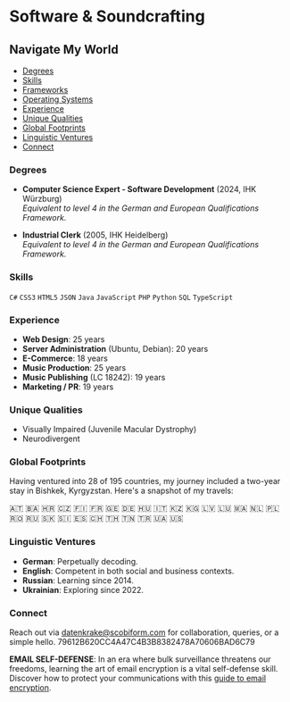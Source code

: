 # Software & Soundcrafting

## Navigate My World

- [Degrees](#degrees)
- [Skills](#skills)
- [Frameworks](#frameworks)
- [Operating Systems](#operating-systems)
- [Experience](#experience)
- [Unique Qualities](#unique-qualities)
- [Global Footprints](#global-footprints)
- [Linguistic Ventures](#linguistic-ventures)
- [Connect](#connect)

### Degrees

- **Computer Science Expert - Software Development** (2024, IHK Würzburg)\
  _Equivalent to level 4 in the German and European Qualifications Framework._

- **Industrial Clerk** (2005, IHK Heidelberg)\
  _Equivalent to level 4 in the German and European Qualifications Framework._

### Skills

`C#` `CSS3` `HTML5` `JSON` `Java` `JavaScript` `PHP` `Python` `SQL` `TypeScript`

### Experience

- **Web Design**: 25 years
- **Server Administration** (Ubuntu, Debian): 20 years
- **E-Commerce**: 18 years
- **Music Production**: 25 years
- **Music Publishing** (LC 18242): 19 years
- **Marketing / PR**: 19 years

### Unique Qualities

- Visually Impaired (Juvenile Macular Dystrophy)
- Neurodivergent

### Global Footprints

Having ventured into 28 of 195 countries, my journey included a two-year stay in Bishkek, Kyrgyzstan. Here's a snapshot of my travels:

🇦🇹 🇧🇦 🇭🇷 🇨🇿 🇫🇮 🇫🇷 🇬🇪 🇩🇪 🇭🇺 🇮🇹 🇰🇿 🇰🇬 🇱🇻 🇱🇺 🇲🇦 🇳🇱 🇵🇱 🇷🇴 🇷🇺 🇸🇰 🇸🇮 🇪🇸 🇨🇭 🇹🇭 🇹🇳 🇹🇷 🇺🇦 🇺🇸

### Linguistic Ventures

- **German**: Perpetually decoding.
- **English**: Competent in both social and business contexts.
- **Russian**: Learning since 2014.
- **Ukrainian**: Exploring since 2022.

### Connect

Reach out via [datenkrake@scobiform.com](mailto:datenkrake@scobiform.com) for collaboration, queries, or a simple hello.
79612B620CC4A47C4B3B8382478A70606BAD6C79

**EMAIL SELF-DEFENSE**: In an era where bulk surveillance threatens our freedoms, learning the art of email encryption is a vital self-defense skill. Discover how to protect your communications with this [guide to email encryption](https://emailselfdefense.fsf.org/en/).
